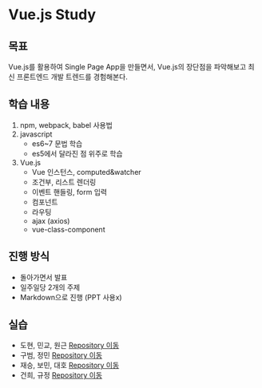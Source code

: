 # Vue.js Study

## 목표
Vue.js를 활용하여 Single Page App을 만들면서, Vue.js의 장단점을 파악해보고 최신 프론트엔드 개발 트렌드를 경험해본다.

## 학습 내용
1. npm, webpack, babel 사용법
2. javascript
   - es6~7 문법 학습
   - es5에서 달라진 점 위주로 학습
3. Vue.js
   - Vue 인스턴스, computed&watcher
   - 조건부, 리스트 렌더링
   - 이벤트 핸들링, form 입력
   - 컴포넌트
   - 라우팅
   - ajax (axios)
   - vue-class-component

## 진행 방식
 - 돌아가면서 발표
 - 일주일당 2개의 주제
 - Markdown으로 진행 (PPT 사용x)

## 실습
- 도현, 민교, 원근 [Repository 이동](https://github.com/LandvibeDev/inharo)
- 구범, 정민 [Repository 이동](https://github.com/LandvibeDev/reservation_system)
- 재승, 보민, 대호 [Repository 이동](https://github.com/LandvibeDev/catch-video)
- 건희, 규정 [Repository 이동](https://github.com/LandvibeDev/CodeFoilo)
